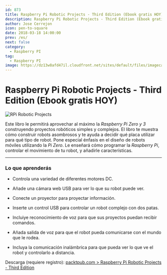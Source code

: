 ```yaml
---
id: 873
title: Raspberry Pi Robotic Projects - Third Edition (Ebook gratis HOY)
description: Raspberry Pi Robotic Projects - Third Edition (Ebook gratis HOY)
author: Jose Cerrejon
icon: pen-to-square
date: 2018-03-18 14:00:00
prev: /es/
next: false
category:
  - Raspberry PI
tag:
  - Raspberry PI
image: https://dz13w8afd47il.cloudfront.net/sites/default/files/imagecache/dotd_main_image/7966cov_.png
---
```


# Raspberry Pi Robotic Projects - Third Edition (Ebook gratis HOY)

![RPi Robotic Projects](https://dz13w8afd47il.cloudfront.net/sites/default/files/imagecache/dotd_main_image/7966cov_.png)

Este libro le permitirá aprovechar al máximo la *Raspberry Pi Zero y 3*  construyendo proyectos robóticos simples y complejos. El libro te muestra cómo construir robots asombrosos y te ayuda a decidir qué placa utilizar para qué tipo de robot. Pone especial énfasis en el diseño de robots móviles utilizando la *Pi Zero*. Le enseñará cómo programar la *Raspberry Pi*, controlar el movimiento de tu robot, y añadirle características.

- - -
###  Lo que aprenderás

* Controla una variedad de diferentes motores DC.

* Añade una cámara web USB para ver lo que su robot puede ver.

* Conecte un proyector para proyectar información.

* Inserte un control USB para controlar un robot complejo con dos patas.

* Incluiye reconocimiento de voz para que sus proyectos puedan recibir comandos.

* Añada salida de voz para que el robot pueda comunicarse con el mundo que le rodea.

* Incluya la comunicación inalámbrica para que pueda ver lo que ve el robot y controlarlo a distancia.

Descarga (requiere registro): [packtpub.com > Raspberry Pi Robotic Projects - Third Edition](https://www.packtpub.com/packt/offers/free-learning)